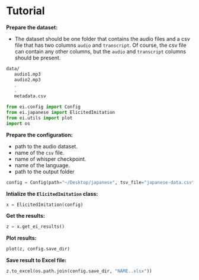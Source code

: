 # Tutorial

**Prepare the dataset:**

- The dataset should be one folder that contains the audio files and a csv file that has two columns `audio` and `transcript`. Of course, the csv file can contain any other columns, but the `audio` and `transcript` columns should be present.

```bash
data/
   audio1.mp3
   audio2.mp3
   .
   .
   metadata.csv
```

```python
from ei.config import Config
from ei.japanese import ElicitedImitation
from ei.utils import plot
import os
```

**Prepare the configuration:**

- path to the audio dataset.
- name of the `csv` file.
- name of whisper checkpoint.
- name of the language.
- path to the output folder

```python
config = Config(path="~/Desktop/japanese", tsv_file="japanese-data.csv", checkpoint="openai/whisper-large-v3", language="ja", save_dir="~/Desktop")
```

**Intialize the `ElicitedImitation` class:**

```python
x = ElicitedImitation(config)
```

**Get the results:**

```python
z = x.get_ei_results()
```

**Plot results:**

```python
plot(z, config.save_dir)
```

**Save result to Excel file:**

```python
z.to_excel(os.path.join(config.save_dir, "NAME..xlsx"))
```
